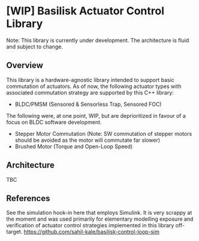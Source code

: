 # [WIP] Basilisk Actuator Control Library
Note: This library is currently under development. The architecture is fluid and subject to change.

## Overview
This library is a hardware-agnostic library intended to support basic commutation of actuators.
As of now, the following actuator types with associated commutation strategy are supported by this C++ library:
- BLDC/PMSM (Sensored & Sensorless Trap, Sensored FOC)

The following were, at one point, WIP, but are deprioritized in favour of a focus on BLDC software development.
- Stepper Motor Commutation (Note: SW commutation of stepper motors should be avoided as the motor will commutate far slower)
- Brushed Motor (Torque and Open-Loop Speed)

## Architecture
TBC

## References
See the simulation hook-in here that employs Simulink. It is very scrappy at the moment and was used primarily for elementary modelling exposure and verification of actuator control strategies implemented in this library off-target. https://github.com/sahil-kale/basilisk-control-loop-sim

